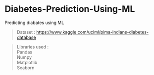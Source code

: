 # Diabetes-Prediction-Using-ML

Predicting diabates using ML

>Dataset : https://www.kaggle.com/uciml/pima-indians-diabetes-database

>Libraries used : <br>
Pandas <br>
Numpy <br>
Matplotlib <br>
Seaborn <br>

